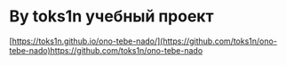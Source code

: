 # By toks1n учебный проект
[https://toks1n.github.io/ono-tebe-nado/](https://github.com/toks1n/ono-tebe-nado)https://github.com/toks1n/ono-tebe-nado
